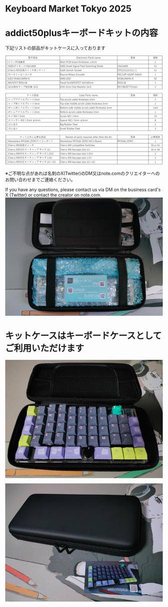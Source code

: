 # Keyboard Market Tokyo 2025

# addict50plusキーボードキットの内容
下記リストの部品がキットケースに入っております

![addict50plusPartslist2025keyket](images/addict50plusPartslist2025keyket.png)

※ご不明な点があれば名刺のX(Twitter)のDM又はnote.comのクリエイターへのお問い合わせまでご連絡ください。

If you have any questions, please contact us via DM on the business card's X (Twitter) or contact the creator on note.com.
![addictnakami](images/addictnakami.jpg)

# キットケースはキーボードケースとしてご利用いただけます
![addictcase](images/addictcase.jpg)

![addictmeishi](images/addictmeishi.jpg)
